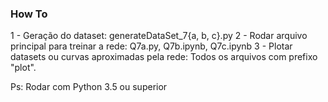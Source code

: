 ### How To 

1 - Geração do dataset: generateDataSet_7{a, b, c}.py
2 - Rodar arquivo principal para treinar a rede: Q7a.py, Q7b.ipynb, Q7c.ipynb
3 - Plotar datasets ou curvas aproximadas pela rede: Todos os arquivos com prefixo "plot".

Ps: Rodar com Python 3.5 ou superior 
